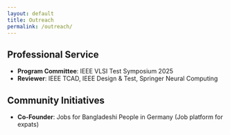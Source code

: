 ```yaml
---
layout: default
title: Outreach
permalink: /outreach/
---
```


## Professional Service  
- **Program Committee**: IEEE VLSI Test Symposium 2025  
- **Reviewer**: IEEE TCAD, IEEE Design & Test, Springer Neural Computing  

## Community Initiatives  
- **Co-Founder**: Jobs for Bangladeshi People in Germany (Job platform for expats)  
